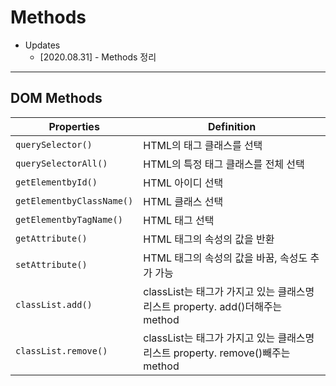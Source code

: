 # Methods

- Updates
  - [2020.08.31] - Methods 정리

---

## DOM Methods

| Properties                | Definition                                                                     |
| ------------------------- | ------------------------------------------------------------------------------ |
| `querySelector()`         | HTML의 태그 클래스를 선택                                                      |
| `querySelectorAll()`      | HTML의 특정 태그 클래스를 전체 선택                                            |
| `getElementbyId()`        | HTML 아이디 선택                                                               |
| `getElementbyClassName()` | HTML 클래스 선택                                                               |
| `getElementbyTagName()`   | HTML 태그 선택                                                                 |
| `getAttribute()`          | HTML 태그의 속성의 값을 반환                                                   |
| `setAttribute()`          | HTML 태그의 속성의 값을 바꿈, 속성도 추가 가능                                 |
| `classList.add()`         | classList는 태그가 가지고 있는 클래스명 리스트 property. add()더해주는 method  |
| `classList.remove()`      | classList는 태그가 가지고 있는 클래스명 리스트 property. remove()빼주는 method |
